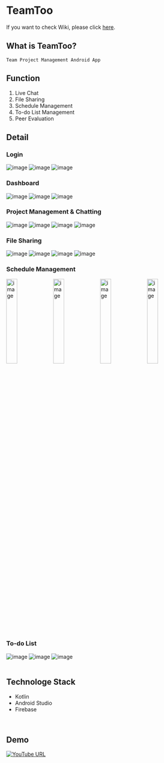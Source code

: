 # TeamToo

If you want to check Wiki, please click [here](https://github.com/hammii/TeamToo/wiki).
<br>

## What is TeamToo?
```
Team Project Management Android App
```

## Function
1. Live Chat
2. File Sharing
3. Schedule Management
4. To-do List Management
5. Peer Evaluation

## Detail

### Login
![image](https://user-images.githubusercontent.com/37904738/124618191-8d3c0d00-deb2-11eb-9456-df919d1512ca.png)
![image](https://user-images.githubusercontent.com/37904738/124618204-8f05d080-deb2-11eb-97a1-0f886ad08aa8.png)
![image](https://user-images.githubusercontent.com/37904738/124618231-94631b00-deb2-11eb-8c00-50d1e5bd0b9f.png)

### Dashboard
![image](https://user-images.githubusercontent.com/37904738/124617919-4bab6200-deb2-11eb-924a-67488030316d.png)
![image](https://user-images.githubusercontent.com/37904738/124617934-4d752580-deb2-11eb-8a08-c4d2f94d31c8.png)
![image](https://user-images.githubusercontent.com/37904738/124617943-4fd77f80-deb2-11eb-9a27-5aaf261abb9f.png)

### Project Management & Chatting
![image](https://user-images.githubusercontent.com/37904738/124614705-7e079000-deaf-11eb-93d3-40e9f2abf3aa.png)
![image](https://user-images.githubusercontent.com/37904738/124614714-81028080-deaf-11eb-99a3-0aca2beb2fa3.png)
![image](https://user-images.githubusercontent.com/37904738/124614746-895abb80-deaf-11eb-87d3-14a0e0bfe93a.png)
![image](https://user-images.githubusercontent.com/37904738/124614763-8e1f6f80-deaf-11eb-9751-857e13dd2a89.png)

### File Sharing
![image](https://user-images.githubusercontent.com/37904738/124615512-4f3de980-deb0-11eb-9514-629717984dbc.png)
![image](https://user-images.githubusercontent.com/37904738/124615692-798fa700-deb0-11eb-8533-72e66114a6dd.png)
![image](https://user-images.githubusercontent.com/37904738/124616249-e145f200-deb0-11eb-8bad-9ec33a92b03d.png)
![image](https://user-images.githubusercontent.com/37904738/124616244-dee39800-deb0-11eb-8dd1-7f7837d60fb9.png)

### Schedule Management
<p>
<img width="24%" alt="image" src="https://user-images.githubusercontent.com/37904738/124616454-0aff1900-deb1-11eb-995c-81db75071be1.png">
<img width="24%" alt="image" src="https://user-images.githubusercontent.com/37904738/124616750-4ef21e00-deb1-11eb-9ef1-367a54f677a2.png">
<img width="24%" alt="image" src="https://user-images.githubusercontent.com/37904738/124616758-50bbe180-deb1-11eb-9840-9bd1bbda7970.png">
<img width="24%" alt="image" src="https://user-images.githubusercontent.com/37904738/124616479-105c6380-deb1-11eb-8c20-384b6f011add.png">
</p>

### To-do List
![image](https://user-images.githubusercontent.com/37904738/124617164-ad1f0100-deb1-11eb-9149-65ee0199282f.png)
![image](https://user-images.githubusercontent.com/37904738/124617175-b019f180-deb1-11eb-959b-8ebeabd70f7b.png)
![image](https://user-images.githubusercontent.com/37904738/124617191-b3ad7880-deb1-11eb-8961-ca96047739e7.png)
<br>
<br>

## Technologe Stack
- Kotlin
- Android Studio
- Firebase
<br>

## Demo
[![YouTube URL](https://github.com/hammii/TeamToo/blob/master/TeamTo-master/youtube.png)](https://www.youtube.com/watch?v=-s47wKdk5JI)


